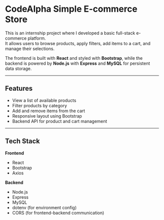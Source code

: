 ﻿# CodeAlpha Simple E-commerce Store

This is an internship project where I developed a basic full-stack e-commerce platform.  
It allows users to browse products, apply filters, add items to a cart, and manage their selections.

The frontend is built with **React** and styled with **Bootstrap**, while the backend is powered by **Node.js** with **Express** and **MySQL** for persistent data storage.

---

## Features

- View a list of available products
- Filter products by category
- Add and remove items from the cart
- Responsive layout using Bootstrap
- Backend API for product and cart management

---

## Tech Stack

**Frontend**
- React
- Bootstrap
- Axios

**Backend**
- Node.js
- Express
- MySQL
- dotenv (for environment config)
- CORS (for frontend-backend communication)

